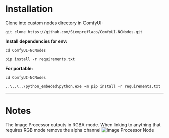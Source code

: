 # Installation
Clone into custom nodes directory in ComfyUI:

`git clone https://github.com/Siempreflaco/ComfyUI-NCNodes.git`

**Install dependencies for env:**

`cd ComfyUI-NCNodes`

`pip install -r requirements.txt`

**For portable:**

`cd ComfyUI-NCNodes`

`..\..\..\python_embeded\python.exe -m pip install -r requirements.txt`

---

# Notes
The Image Processor outputs in RGBA mode. When linking to anything that requires RGB mode remove the alpha channel
![Image Processor Node](https://github.com/user-attachments/assets/6b70634c-5505-470f-aae1-a413feb8fe4b)
